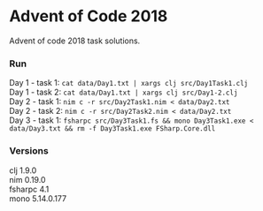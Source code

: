 # Advent of Code 2018

Advent of code 2018 task solutions.

### Run
Day 1 - task 1: `cat data/Day1.txt | xargs clj src/Day1Task1.clj`  
Day 1 - task 2: `cat data/Day1.txt | xargs clj src/Day1-2.clj`  
Day 2 - task 1: `nim c -r src/Day2Task1.nim < data/Day2.txt`  
Day 2 - task 2: `nim c -r src/Day2Task2.nim < data/Day2.txt`  
Day 3 - task 1: `fsharpc src/Day3Task1.fs && mono Day3Task1.exe < data/Day3.txt && rm -f Day3Task1.exe FSharp.Core.dll`  

### Versions
clj 1.9.0  
nim 0.19.0  
fsharpc 4.1  
mono 5.14.0.177  

